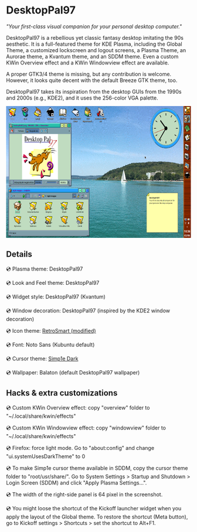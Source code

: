 # DesktopPal97

*"Your first-class visual companion for your personal desktop computer."*

DesktopPal97 is a rebellious yet classic fantasy desktop imitating the 90s aesthetic.
It is a full-featured theme for KDE Plasma, including the Global Theme, a customized lockscreen and logout screens, a Plasma Theme, an Aurorae theme, a Kvantum theme, and an SDDM theme. Even a custom KWin Overview effect and a KWin Windowview effect are available.

A proper GTK3/4 theme is missing, but any contribution is welcome. However, it looks quite decent with the default Breeze GTK theme, too.

DesktopPal97 takes its inspiration from the desktop GUIs from the 1990s and 2000s (e.g., KDE2), and it uses the 256-color VGA palette.

<img src="artwork/preview.png" width="640" height="360">

## Details

:cd: Plasma theme: DesktopPal97

:cd: Look and Feel theme: DesktopPal97

:cd: Widget style: DesktopPal97 (Kvantum)

:cd: Window decoration: DesktopPal97 (inspired by the KDE2 window decoration)

:cd: Icon theme: [RetroSmart (modified)](https://github.com/mdomlop/retrosmart-icon-theme)

:cd: Font: Noto Sans (Kubuntu default)

:cd: Cursor theme: [Simp1e Dark](https://www.pling.com/p/1932768)

:cd: Wallpaper: Balaton (default DesktopPal97 wallpaper)

## Hacks & extra customizations

:cd: Custom KWin Overview effect: copy "overview" folder to "~/.local/share/kwin/effects"

:cd: Custom KWin Windowview effect: copy "windowview" folder to "~/.local/share/kwin/effects"

:cd: Firefox: force light mode. Go to "about:config" and change "ui.systemUsesDarkTheme" to 0

:cd: To make Simp1e cursor theme available in SDDM, copy the cursor theme folder to "root/usr/share/". Go to System Settings > Startup and Shutdown > Login Screen (SDDM) and click "Apply Plasma Settings...".

:cd: The width of the right-side panel is 64 pixel in the screenshot.

:cd: You might loose the shortcut of the Kickoff launcher widget when you apply the layout of the Global theme. To restore the shortcut (Meta button), go to Kickoff settings > Shortcuts > set the shortcut to Alt+F1.
